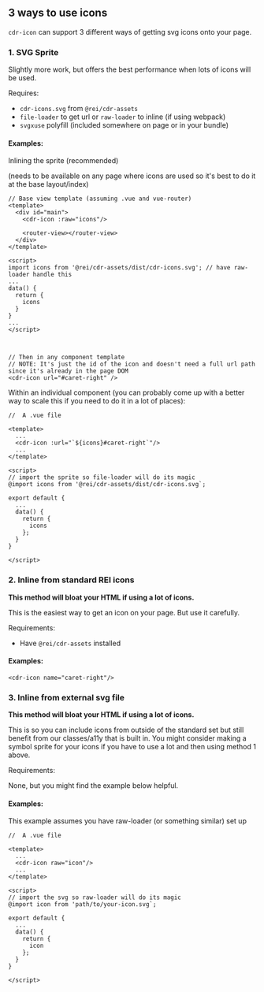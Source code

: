 ## 3 ways to use icons

`cdr-icon` can support 3 different ways of getting svg icons onto your page.

### 1. SVG Sprite

Slightly more work, but offers the best performance when lots of icons will be used.

Requires:

* `cdr-icons.svg` from `@rei/cdr-assets`
* `file-loader` to get url or `raw-loader` to inline (if using webpack)
* `svgxuse` polyfill (included somewhere on page or in your bundle)

#### Examples:

Inlining the sprite (recommended)

(needs to be available on any page where icons are used so it's best to do it at the base layout/index)
```
// Base view template (assuming .vue and vue-router)
<template>
  <div id="main">
    <cdr-icon :raw="icons"/>

    <router-view></router-view>
  </div>
</template>

<script>
import icons from '@rei/cdr-assets/dist/cdr-icons.svg'; // have raw-loader handle this
...
data() {
  return {
    icons
  }
}
...
</script>



// Then in any component template
// NOTE: It's just the id of the icon and doesn't need a full url path since it's already in the page DOM
<cdr-icon url="#caret-right" />

```

Within an individual component (you can probably come up with a better way to scale this if you need to do it in a lot of places):
```
//  A .vue file

<template>
  ...
  <cdr-icon :url="`${icons}#caret-right`"/>
  ...
</template>

<script>
// import the sprite so file-loader will do its magic
@import icons from '@rei/cdr-assets/dist/cdr-icons.svg`;

export default {
  ...
  data() {
    return {
      icons
    };
  }
}

</script>
```

### 2. Inline from standard REI icons

**This method will bloat your HTML if using a lot of icons.**

This is the easiest way to get an icon on your page. But use it carefully.

Requirements:

* Have `@rei/cdr-assets` installed

#### Examples:

```
<cdr-icon name="caret-right"/>
```

### 3. Inline from external svg file

**This method will bloat your HTML if using a lot of icons.**

This is so you can include icons from outside of the standard set but still benefit from our classes/a11y that is built in. You might consider making a symbol sprite for your icons if you have to use a lot and then using method 1 above.

Requirements:

None, but you might find the example below helpful.

#### Examples:

This example assumes you have raw-loader (or something similar) set up
```
//  A .vue file

<template>
  ...
  <cdr-icon raw="icon"/>
  ...
</template>

<script>
// import the svg so raw-loader will do its magic
@import icon from 'path/to/your-icon.svg`;

export default {
  ...
  data() {
    return {
      icon
    };
  }
}

</script>
```
